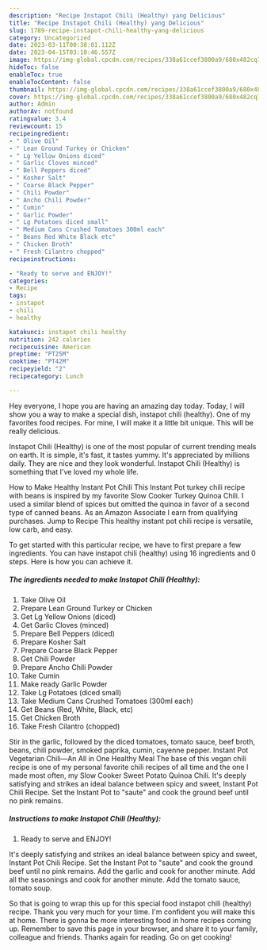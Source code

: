 ```yaml
---
description: "Recipe Instapot Chili (Healthy) yang Delicious"
title: "Recipe Instapot Chili (Healthy) yang Delicious"
slug: 1789-recipe-instapot-chili-healthy-yang-delicious
category: Uncategorized
date: 2023-03-11T00:38:01.112Z
date: 2023-04-15T03:10:46.557Z
image: https://img-global.cpcdn.com/recipes/338a61ccef3800a9/680x482cq70/instapot-chili-healthy-recipe-main-photo.jpg
hideToc: false
enableToc: true
enableTocContent: false
thumbnail: https://img-global.cpcdn.com/recipes/338a61ccef3800a9/680x482cq70/instapot-chili-healthy-recipe-main-photo.jpg
cover: https://img-global.cpcdn.com/recipes/338a61ccef3800a9/680x482cq70/instapot-chili-healthy-recipe-main-photo.jpg
author: Admin
authorAv: notfound
ratingvalue: 3.4
reviewcount: 15
recipeingredient:
- " Olive Oil"
- " Lean Ground Turkey or Chicken"
- " Lg Yellow Onions diced"
- " Garlic Cloves minced"
- " Bell Peppers diced"
- " Kosher Salt"
- " Coarse Black Pepper"
- " Chili Powder"
- " Ancho Chili Powder"
- " Cumin"
- " Garlic Powder"
- " Lg Potatoes diced small"
- " Medium Cans Crushed Tomatoes 300ml each"
- " Beans Red White Black etc"
- " Chicken Broth"
- " Fresh Cilantro chopped"
recipeinstructions:

- "Ready to serve and ENJOY!"
categories:
- Recipe
tags:
- instapot
- chili
- healthy

katakunci: instapot chili healthy 
nutrition: 242 calories
recipecuisine: American
preptime: "PT25M"
cooktime: "PT42M"
recipeyield: "2"
recipecategory: Lunch

---
```



Hey everyone, I hope you are having an amazing day today. Today, I will show you a way to make a special dish, instapot chili (healthy). One of my favorites food recipes. For mine, I will make it a little bit unique. This will be really delicious.

Instapot Chili (Healthy) is one of the most popular of current trending meals on earth. It is simple, it's fast, it tastes yummy. It's appreciated by millions daily. They are nice and they look wonderful. Instapot Chili (Healthy) is something that I've loved my whole life.

How to Make Healthy Instant Pot Chili This Instant Pot turkey chili recipe with beans is inspired by my favorite Slow Cooker Turkey Quinoa Chili. I used a similar blend of spices but omitted the quinoa in favor of a second type of canned beans. As an Amazon Associate I earn from qualifying purchases. Jump to Recipe This healthy instant pot chili recipe is versatile, low carb, and easy.


To get started with this particular recipe, we have to first prepare a few ingredients. You can have instapot chili (healthy) using 16 ingredients and 0 steps. Here is how you can achieve it.

<!--inarticleads1-->

##### The ingredients needed to make Instapot Chili (Healthy):

1. Take  Olive Oil
1. Prepare  Lean Ground Turkey or Chicken
1. Get  Lg Yellow Onions (diced)
1. Get  Garlic Cloves (minced)
1. Prepare  Bell Peppers (diced)
1. Prepare  Kosher Salt
1. Prepare  Coarse Black Pepper
1. Get  Chili Powder
1. Prepare  Ancho Chili Powder
1. Take  Cumin
1. Make ready  Garlic Powder
1. Take  Lg Potatoes (diced small)
1. Take  Medium Cans Crushed Tomatoes (300ml each)
1. Get  Beans (Red, White, Black, etc)
1. Get  Chicken Broth
1. Take  Fresh Cilantro (chopped)


Stir in the garlic, followed by the diced tomatoes, tomato sauce, beef broth, beans, chili powder, smoked paprika, cumin, cayenne pepper. Instant Pot Vegetarian Chili—An All in One Healthy Meal The base of this vegan chili recipe is one of my personal favorite chili recipes of all time and the one I made most often, my Slow Cooker Sweet Potato Quinoa Chili. It&#39;s deeply satisfying and strikes an ideal balance between spicy and sweet, Instant Pot Chili Recipe. Set the Instant Pot to &#34;saute&#34; and cook the ground beef until no pink remains. 

<!--inarticleads2-->

##### Instructions to make Instapot Chili (Healthy):


1. Ready to serve and ENJOY!

It&#39;s deeply satisfying and strikes an ideal balance between spicy and sweet, Instant Pot Chili Recipe. Set the Instant Pot to &#34;saute&#34; and cook the ground beef until no pink remains. Add the garlic and cook for another minute. Add all the seasonings and cook for another minute. Add the tomato sauce, tomato soup. 

So that is going to wrap this up for this special food instapot chili (healthy) recipe. Thank you very much for your time. I'm confident you will make this at home. There is gonna be more interesting food in home recipes coming up. Remember to save this page in your browser, and share it to your family, colleague and friends. Thanks again for reading. Go on get cooking!
